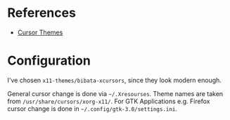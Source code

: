 # References
- [Cursor Themes](https://wiki.gentoo.org/wiki/Cursor_themes)

# Configuration
I've chosen `x11-themes/bibata-xcursors`, since they look modern enough.

General cursor change is done via `~/.Xresourses`. Theme names are taken from `/usr/share/cursors/xorg-x11/`.
For GTK Applications e.g. Firefox cursor change is done in `~/.config/gtk-3.0/settings.ini`.
